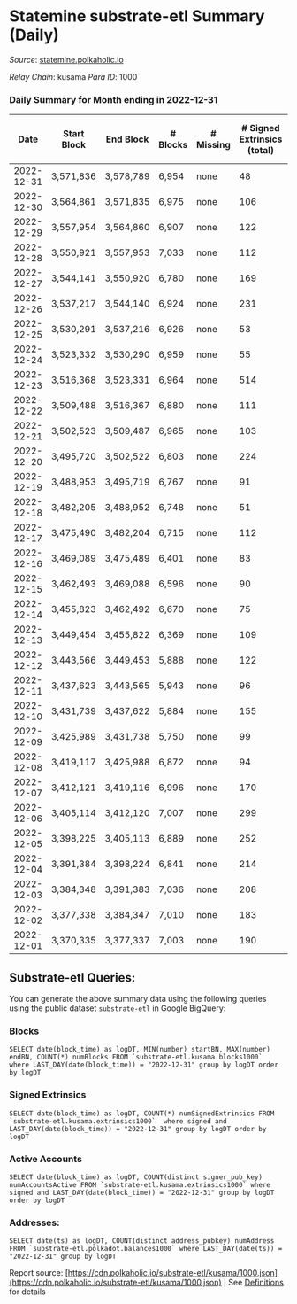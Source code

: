 # Statemine substrate-etl Summary (Daily)

_Source_: [statemine.polkaholic.io](https://statemine.polkaholic.io)

*Relay Chain*: kusama
*Para ID*: 1000



### Daily Summary for Month ending in 2022-12-31


| Date | Start Block | End Block | # Blocks | # Missing | # Signed Extrinsics (total) | # Active Accounts | # Addresses with Balances | # Events | # Transfers | # XCM Transfers In | # XCM Transfers Out |
| ---- | ----------- | --------- | -------- | --------- | --------------------------- | ----------------- | ------------------------- | -------- | ----------- | ------------------ | ------------------- |
| 2022-12-31 | 3,571,836 | 3,578,789 | 6,954 | none  | 48 | 18 | 48,760 | 15,532 | 1,156 ($4.50) | 18 ($9,723.24) | 19 ($3,076.53) |
| 2022-12-30 | 3,564,861 | 3,571,835 | 6,975 | none  | 106 | 37 | 48,753 | 16,927 | 2,009 ($1.94) | 57 ($8,258.89) | 41 ($14,933.60) |
| 2022-12-29 | 3,557,954 | 3,564,860 | 6,907 | none  | 122 | 37 | 48,740 | 17,141 | 2,252 ($0.16) | 75 ($74,674.70) | 48 ($92,736.24) |
| 2022-12-28 | 3,550,921 | 3,557,953 | 7,033 | none  | 112 | 34 | 48,735 | 17,423 | 2,259 ($1,859.02) | 78 ($9,377.09) | 49 ($9,252.64) |
| 2022-12-27 | 3,544,141 | 3,550,920 | 6,780 | none  | 169 | 65 | 48,725 | 17,300 | 2,651 ($19.73) | 50 ($9,509.57) | 44 ($7,032.57) |
| 2022-12-26 | 3,537,217 | 3,544,140 | 6,924 | none  | 231 | 36 | 48,705 | 17,176 | 2,133 ($0.96) | 30 ($68,855.13) | 14 ($3,492.30) |
| 2022-12-25 | 3,530,291 | 3,537,216 | 6,926 | none  | 53 | 18 |  | 15,365 | 1,217 ($0.38) | 7 ($3,599.16) | 6 ($1,424.19) |
| 2022-12-24 | 3,523,332 | 3,530,290 | 6,959 | none  | 55 | 17 |  | 15,491 | 1,196 ($2.75) | 9 ($406.61) | 17 ($10,206.32) |
| 2022-12-23 | 3,516,368 | 3,523,331 | 6,964 | none  | 514 | 426 |  | 19,674 | 2,558 ($11.97) | 37 ($2,526.27) | 36 ($4,867.53) |
| 2022-12-22 | 3,509,488 | 3,516,367 | 6,880 | none  | 111 | 38 |  | 16,805 | 2,270 ($24,643.85) | 32 ($46,008.38) | 23 ($77,925.62) |
| 2022-12-21 | 3,502,523 | 3,509,487 | 6,965 | none  | 103 | 38 |  | 16,263 | 1,678 ($24,037.95) | 18 ($1,478.27) | 32 ($35,128.86) |
| 2022-12-20 | 3,495,720 | 3,502,522 | 6,803 | none  | 224 | 54 |  | 17,751 | 2,686 ($16.98) | 44 ($42,962.83) | 39 ($73,598.01) |
| 2022-12-19 | 3,488,953 | 3,495,719 | 6,767 | none  | 91 | 40 |  | 16,489 | 2,006 ($1.47) | 24 ($2,144.67) | 17 ($46,501.64) |
| 2022-12-18 | 3,482,205 | 3,488,952 | 6,748 | none  | 51 | 20 | 48,909 | 14,965 | 1,132 ($0.33) | 7 ($301.10) | 13 ($2,968.46) |
| 2022-12-17 | 3,475,490 | 3,482,204 | 6,715 | none  | 112 | 41 | 48,898 | 16,482 | 2,171 ($25.85) | 46 ($15,223.55) | 28 ($9,931.68) |
| 2022-12-16 | 3,469,089 | 3,475,489 | 6,401 | none  | 83 | 33 | 48,880 | 14,860 | 1,562 ($28.48) | 14 ($1,063.29) | 9 ($668.26) |
| 2022-12-15 | 3,462,493 | 3,469,088 | 6,596 | none  | 90 | 32 | 48,859 | 15,290 | 1,468 ($1.27) | 29 ($14,740.67) | 15 ($3,454.45) |
| 2022-12-14 | 3,455,823 | 3,462,492 | 6,670 | none  | 75 | 28 | 48,842 | 15,344 | 1,469 ($10.67) | 27 ($5,522.16) | 22 ($9,174.45) |
| 2022-12-13 | 3,449,454 | 3,455,822 | 6,369 | none  | 109 | 48 | 48,835 | 15,455 | 1,922 ($10.56) | 37 ($8,317.71) | 27 ($147,065.02) |
| 2022-12-12 | 3,443,566 | 3,449,453 | 5,888 | none  | 122 | 49 | 48,816 | 14,992 | 2,311 ($204.47) | 49 ($3,003.67) | 18 ($1,102.46) |
| 2022-12-11 | 3,437,623 | 3,443,565 | 5,943 | none  | 96 | 34 | 48,783 | 14,434 | 1,885 ($55.33) | 22 ($158,586.19) | 20 ($4,134.03) |
| 2022-12-10 | 3,431,739 | 3,437,622 | 5,884 | none  | 155 | 38 | 48,764 | 14,846 | 1,882 ($7.02) | 58 ($44,262.17) | 41 ($171,033.84) |
| 2022-12-09 | 3,425,989 | 3,431,738 | 5,750 | none  | 99 | 50 | 48,744 | 13,884 | 1,704 ($9.72) | 30 ($2,854.00) | 25 ($19,829.95) |
| 2022-12-08 | 3,419,117 | 3,425,988 | 6,872 | none  | 94 | 42 | 48,730 | 16,309 | 1,872 ($1.02) | 34 ($3,252.34) | 18 ($44,282.42) |
| 2022-12-07 | 3,412,121 | 3,419,116 | 6,996 | none  | 170 | 65 | 48,717 | 18,464 | 3,156 ($1.41) | 41 ($4,879.75) | 22 ($7,812.75) |
| 2022-12-06 | 3,405,114 | 3,412,120 | 7,007 | none  | 299 | 86 | 48,691 | 20,361 | 4,492 ($9.38) | 30 ($12,092.26) | 17 ($1,941.35) |
| 2022-12-05 | 3,398,225 | 3,405,113 | 6,889 | none  | 252 | 75 | 48,690 | 18,994 | 3,760 ($3.88) | 41 ($2,019.75) | 34 ($9,882.92) |
| 2022-12-04 | 3,391,384 | 3,398,224 | 6,841 | none  | 214 | 51 | 48,650 | 18,630 | 3,707 ($6.96) | 44 ($2,522.04) | 26 ($7,045.09) |
| 2022-12-03 | 3,384,348 | 3,391,383 | 7,036 | none  | 208 | 45 | 48,620 | 18,853 | 3,626 ($20.91) | 36 ($1,318.19) | 21 ($9,709.36) |
| 2022-12-02 | 3,377,338 | 3,384,347 | 7,010 | none  | 183 | 38 | 48,596 | 18,329 | 3,220 ($1.58) | 32 ($5,959.73) | 23 ($10,196.64) |
| 2022-12-01 | 3,370,335 | 3,377,337 | 7,003 | none  | 190 | 51 | 48,575 | 18,329 | 3,170 ($10.47) | 16 ($42,970.65) | 24 ($5,138.86) |

## Substrate-etl Queries:
You can generate the above summary data using the following queries using the public dataset `substrate-etl` in Google BigQuery:


### Blocks
```
SELECT date(block_time) as logDT, MIN(number) startBN, MAX(number) endBN, COUNT(*) numBlocks FROM `substrate-etl.kusama.blocks1000`  where LAST_DAY(date(block_time)) = "2022-12-31" group by logDT order by logDT
```


### Signed Extrinsics
```
SELECT date(block_time) as logDT, COUNT(*) numSignedExtrinsics FROM `substrate-etl.kusama.extrinsics1000`  where signed and LAST_DAY(date(block_time)) = "2022-12-31" group by logDT order by logDT
```


### Active Accounts
```
SELECT date(block_time) as logDT, COUNT(distinct signer_pub_key) numAccountsActive FROM `substrate-etl.kusama.extrinsics1000` where signed and LAST_DAY(date(block_time)) = "2022-12-31" group by logDT order by logDT
```


### Addresses:
```
SELECT date(ts) as logDT, COUNT(distinct address_pubkey) numAddress FROM `substrate-etl.polkadot.balances1000` where LAST_DAY(date(ts)) = "2022-12-31" group by logDT
```



Report source: [https://cdn.polkaholic.io/substrate-etl/kusama/1000.json](https://cdn.polkaholic.io/substrate-etl/kusama/1000.json) | See [Definitions](/DEFINITIONS.md) for details
